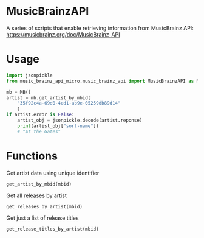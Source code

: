# MusicBrainzAPI
A series of scripts that enable retrieving information from MusicBrainz API: https://musicbrainz.org/doc/MusicBrainz_API

# Usage
```python
import jsonpickle
from music_brainz_api_micro.music_brainz_api import MusicBrainzAPI as MB

mb = MB()
artist = mb.get_artist_by_mbid(
    "35f92c4a-69d0-4ed1-ab9e-05259db89d14"
    )
if artist.error is False:
    artist_obj = jsonpickle.decode(artist.reponse)
    print(artist_obj["sort-name"])
    # "At the Gates" 
```

# Functions

Get artist data using unique identifier
```
get_artist_by_mbid(mbid)
```

Get all releases by artist
```
get_releases_by_artist(mbid)
```

Get just a list of release titles
```
get_release_titles_by_artist(mbid)
```
